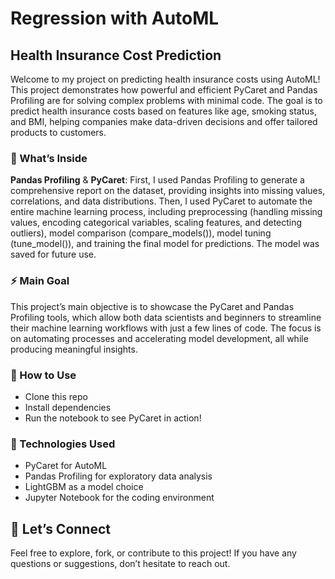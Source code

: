 # Regression with AutoML

## **Health Insurance Cost Prediction**

Welcome to my project on predicting health insurance costs using AutoML! This project demonstrates how powerful and efficient PyCaret and Pandas Profiling are for solving complex problems with minimal code. The goal is to predict health insurance costs based on features like age, smoking status, and BMI, helping companies make data-driven decisions and offer tailored products to customers.

### 🔧 What’s Inside
**Pandas Profiling** & **PyCaret**: First, I used Pandas Profiling to generate a comprehensive report on the dataset, providing insights into missing values, correlations, and data distributions. Then, I used PyCaret to automate the entire machine learning process, including preprocessing (handling missing values, encoding categorical variables, scaling features, and detecting outliers), model comparison (compare_models()), model tuning (tune_model()), and training the final model for predictions. The model was saved for future use.

### ⚡ Main Goal
This project’s main objective is to showcase the PyCaret and Pandas Profiling tools, which allow both data scientists and beginners to streamline their machine learning workflows with just a few lines of code. The focus is on automating processes and accelerating model development, all while producing meaningful insights.

### 📂 How to Use
*   Clone this repo
*   Install dependencies
*   Run the notebook to see PyCaret in action!

### 🌟 Technologies Used
*   PyCaret for AutoML
*   Pandas Profiling for exploratory data analysis
*   LightGBM as a model choice
*   Jupyter Notebook for the coding environment

## 🔗 Let’s Connect
Feel free to explore, fork, or contribute to this project! If you have any questions or suggestions, don’t hesitate to reach out.

